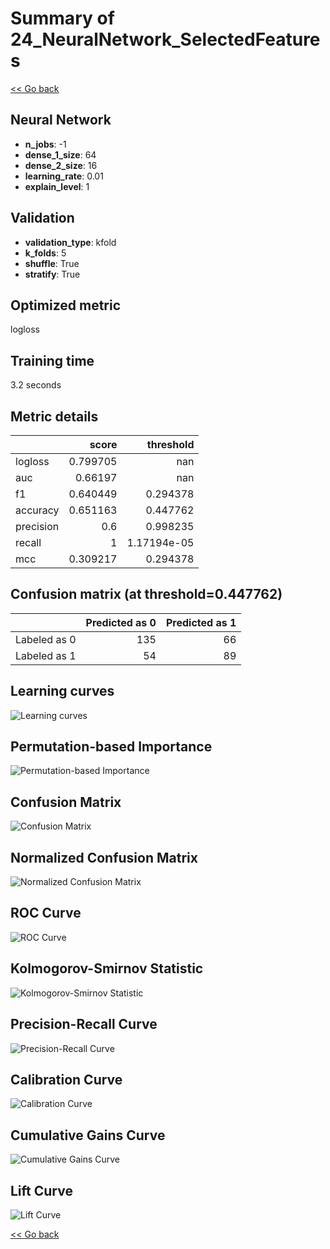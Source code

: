 # Summary of 24_NeuralNetwork_SelectedFeatures

[<< Go back](../README.md)


## Neural Network
- **n_jobs**: -1
- **dense_1_size**: 64
- **dense_2_size**: 16
- **learning_rate**: 0.01
- **explain_level**: 1

## Validation
 - **validation_type**: kfold
 - **k_folds**: 5
 - **shuffle**: True
 - **stratify**: True

## Optimized metric
logloss

## Training time

3.2 seconds

## Metric details
|           |    score |     threshold |
|:----------|---------:|--------------:|
| logloss   | 0.799705 | nan           |
| auc       | 0.66197  | nan           |
| f1        | 0.640449 |   0.294378    |
| accuracy  | 0.651163 |   0.447762    |
| precision | 0.6      |   0.998235    |
| recall    | 1        |   1.17194e-05 |
| mcc       | 0.309217 |   0.294378    |


## Confusion matrix (at threshold=0.447762)
|              |   Predicted as 0 |   Predicted as 1 |
|:-------------|-----------------:|-----------------:|
| Labeled as 0 |              135 |               66 |
| Labeled as 1 |               54 |               89 |

## Learning curves
![Learning curves](learning_curves.png)

## Permutation-based Importance
![Permutation-based Importance](permutation_importance.png)
## Confusion Matrix

![Confusion Matrix](confusion_matrix.png)


## Normalized Confusion Matrix

![Normalized Confusion Matrix](confusion_matrix_normalized.png)


## ROC Curve

![ROC Curve](roc_curve.png)


## Kolmogorov-Smirnov Statistic

![Kolmogorov-Smirnov Statistic](ks_statistic.png)


## Precision-Recall Curve

![Precision-Recall Curve](precision_recall_curve.png)


## Calibration Curve

![Calibration Curve](calibration_curve_curve.png)


## Cumulative Gains Curve

![Cumulative Gains Curve](cumulative_gains_curve.png)


## Lift Curve

![Lift Curve](lift_curve.png)



[<< Go back](../README.md)

